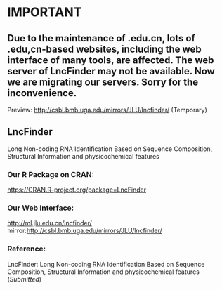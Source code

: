 # IMPORTANT
## Due to the maintenance of .edu.cn, lots of .edu,cn-based websites, including the web interface of many tools, are affected. The web server of LncFinder may not be available. Now we are migrating our servers. Sorry for the inconvenience.
Preview: http://csbl.bmb.uga.edu/mirrors/JLU/lncfinder/ (Temporary)
  
## LncFinder
Long Non-coding RNA Identification Based on Sequence Composition, Structural Information and physicochemical features
  
### Our R Package on CRAN:  
https://CRAN.R-project.org/package=LncFinder  

### Our Web Interface:  
http://ml.jlu.edu.cn/lncfinder/
mirror:http://csbl.bmb.uga.edu/mirrors/JLU/lncfinder/
  
### Reference:  
LncFinder: Long Non-coding RNA Identification Based on Sequence Composition, Structural Information and physicochemical features (*Submitted*)
